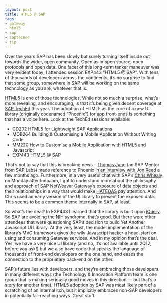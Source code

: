 ```yaml
---
layout: post
title: HTML5 @ SAP
tags:
- gateway
- html5
- sap
- sapteched
- tip
---
```



Over the years SAP has been slowly but surely turning itself inside out towards the wider, open community. Open as in open source, open protocols and open data. One facet of this long-term tanker maneuver was very evident today; I attended session EXP443 “HTML5 @ SAP”. With tens of thousands of developers across the continents, it’s no surprise to find that some group, somewhere in SAP will be working on the same technology as you are, whatever that is.

[HTML5](http://www.html5rocks.com) is one of those technologies. While not so much a surprise, what’s more revealing, and encouraging, is that it’s being given decent coverage at [SAP TechEd](http://www.sapteched.com/emea/) this year. The adoption of HTML5 as the core of a new UI library (originally codenamed “Phoenix”) for app front-ends is something that has a voice here. Look at the TechEd sessions available:

- CD202 HTML5 for Lightweight SAP Applications
- MOB264 Building & Customising a Mobile Application Without Writing Code
- MM220 How to Customise a Mobile Application with HTML5 and Javascript
- EXP443 HTML5 @ SAP

That’s not to say that this is breaking news – [Thomas Jung](http://wiki.sdn.sap.com/wiki/display/profile/Thomas+Jung) (an SAP Mentor from SAP Labs) made reference to Phoenix [in an interview with Jon Reed](http://www.erpexecutive.com/2011/08/next-generation-abap-development-the-erp-executive-interview/) a few months ago. Furthermore, in a very useful chat with SAP’s [Chris Whealy](http://wiki.sdn.sap.com/wiki/display/profile/Chris+Whealy) on Monday after InnoJam, I got to understand more about the philosophy and approach of SAP NetWeaver Gateway’s exposure of data objects and their relationships in a way that would make [HATEOAS](http://en.wikipedia.org/wiki/HATEOAS) pay attention. And Chris used an early version of the UI library to present the exposed data. This seems to be a common theme internally in SAP, at least.

So what’s the deal? In EXP443 I learned that the library is built upon [jQuery](http://jquery.com). So SAP are avoiding the NIH syndrome, that’s good. But there were other attendees that were questioning SAP’s decision to build Yet Another Javascript Ui Library. At the very least, the model implementation of the library’s MVC framework gives the wily Javascript hacker a head-start on using and consuming Gateway services. And in my opinion that’s the deal. Yes, we have a very nice UI library (and no, it’s not available until 2Q12, before you ask!) but we also have code that speaks the language of thousands of front-end developers on the one hand, and eases the connection to the proprietary back-end on the other.

SAP’s future lies with developers, and they’re embracing those developers in many different ways (the Technology & Innovation Platform team is one group that is making seriously good moves in this direction — but that’s a story for another time). HTML5 adoption by SAP was most likely part of a scratching of an internal itch, but it implicitly embraces non-SAP developers in potentially far-reaching ways. Great stuff.


